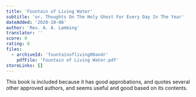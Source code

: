 ```yaml
---
title: 'Fountain of Living Water'
subtitle: 'or, Thoughts On The Holy Ghost For Every Day In The Year'
dateAdded: '2020-10-08'
author: 'Rev. A. A. Lambing'
translator: ''
score: 0
rating: 0
files:
  - archiveId: 'fountainofliving00andr'
    pdfFile: 'Fountain of Living Water.pdf'
storeLinks: []
---
```


This book is included because it has good approbations, and quotes several other approved authors, and seems useful and good based on its contents.